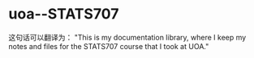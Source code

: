 # uoa--STATS707
这句话可以翻译为： "This is my documentation library, where I keep my notes and files for the STATS707 course that I took at UOA."
